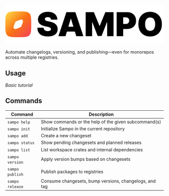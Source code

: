 <picture>
  <source media="(prefers-color-scheme: dark)" srcset="./.github/assets/Sampo_logo_dark.svg" />
  <img alt="Sampo logo" src="./.github/assets/Sampo_logo_light.svg" />
</picture>

Automate changelogs, versioning, and publishing—even for monorepos across multiple registries.

## Usage

*Basic tutorial*

## Commands

| Command         | Description                                            |
| --------------- | ------------------------------------------------------ |
| `sampo help`    | Show commands or the help of the given subcommand(s)   |
| `sampo init`    | Initialize Sampo in the current repository             |
| `sampo add`     | Create a new changeset                                 |
| `sampo status`  | Show pending changesets and planned releases           |
| `sampo list`    | List workspace crates and internal dependencies        |
| `sampo version` | Apply version bumps based on changesets                |
| `sampo publish` | Publish packages to registries                         |
| `sampo release` | Consume changesets, bump versions, changelogs, and tag |
